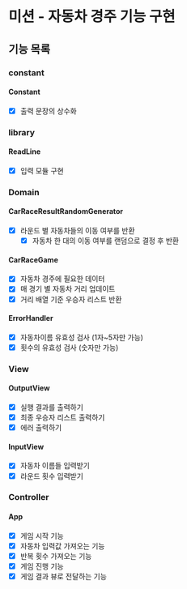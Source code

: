 # 미션 - 자동차 경주 기능 구현

## 기능 목록

### constant

#### Constant

- [x] 출력 문장의 상수화

### library

#### ReadLine

- [x] 입력 모듈 구현

### Domain

#### CarRaceResultRandomGenerator

- [x] 라운드 별 자동차들의 이동 여부를 반환
  - [x] 자동차 한 대의 이동 여부를 랜덤으로 결정 후 반환

#### CarRaceGame

- [x] 자동차 경주에 필요한 데이터
- [x] 매 경기 별 자동차 거리 업데이트
- [x] 거리 배열 기준 우승자 리스트 반환

#### ErrorHandler

- [x] 자동차이름 유효성 검사 (1자~5자만 가능)
- [x] 횟수의 유효성 검사 (숫자만 가능)

### View

#### OutputView

- [x] 실행 결과를 출력하기
- [x] 최종 우승자 리스트 출력하기
- [x] 에러 출력하기

#### InputView

- [x] 자동차 이름들 입력받기
- [x] 라운드 횟수 입력받기

### Controller

#### App

- [x] 게임 시작 기능
- [x] 자동차 입력값 가져오는 기능
- [x] 반복 횟수 가져오는 기능
- [x] 게임 진행 기능
- [x] 게임 결과 뷰로 전달하는 기능
